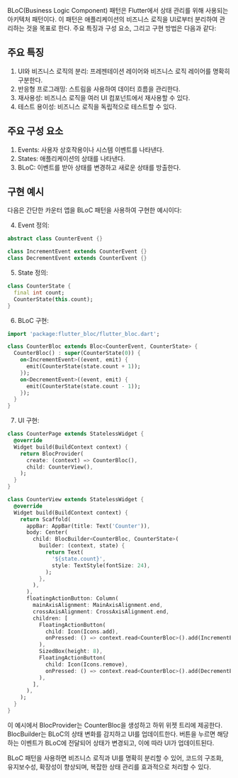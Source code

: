 BLoC(Business Logic Component) 패턴은 Flutter에서 상태 관리를 위해 사용되는 아키텍처 패턴이다. 이 패턴은 애플리케이션의 비즈니스 로직을 UI로부터 분리하여 관리하는 것을 목표로 한다. 주요 특징과 구성 요소, 그리고 구현 방법은 다음과 같다:

## 주요 특징

1. UI와 비즈니스 로직의 분리: 프레젠테이션 레이어와 비즈니스 로직 레이어를 명확히 구분한다.
2. 반응형 프로그래밍: 스트림을 사용하여 데이터 흐름을 관리한다.
3. 재사용성: 비즈니스 로직을 여러 UI 컴포넌트에서 재사용할 수 있다.
4. 테스트 용이성: 비즈니스 로직을 독립적으로 테스트할 수 있다.

## 주요 구성 요소

1. Events: 사용자 상호작용이나 시스템 이벤트를 나타낸다.
2. States: 애플리케이션의 상태를 나타낸다.
3. BLoC: 이벤트를 받아 상태를 변경하고 새로운 상태를 방출한다.

## 구현 예시

다음은 간단한 카운터 앱을 BLoC 패턴을 사용하여 구현한 예시이다:

4. Event 정의:

```dart
abstract class CounterEvent {}

class IncrementEvent extends CounterEvent {}
class DecrementEvent extends CounterEvent {}
```

5. State 정의:

```dart
class CounterState {
  final int count;
  CounterState(this.count);
}
```

6. BLoC 구현:

```dart
import 'package:flutter_bloc/flutter_bloc.dart';

class CounterBloc extends Bloc<CounterEvent, CounterState> {
  CounterBloc() : super(CounterState(0)) {
    on<IncrementEvent>((event, emit) {
      emit(CounterState(state.count + 1));
    });
    on<DecrementEvent>((event, emit) {
      emit(CounterState(state.count - 1));
    });
  }
}
```

7. UI 구현:

```dart
class CounterPage extends StatelessWidget {
  @override
  Widget build(BuildContext context) {
    return BlocProvider(
      create: (context) => CounterBloc(),
      child: CounterView(),
    );
  }
}

class CounterView extends StatelessWidget {
  @override
  Widget build(BuildContext context) {
    return Scaffold(
      appBar: AppBar(title: Text('Counter')),
      body: Center(
        child: BlocBuilder<CounterBloc, CounterState>(
          builder: (context, state) {
            return Text(
              '${state.count}',
              style: TextStyle(fontSize: 24),
            );
          },
        ),
      ),
      floatingActionButton: Column(
        mainAxisAlignment: MainAxisAlignment.end,
        crossAxisAlignment: CrossAxisAlignment.end,
        children: [
          FloatingActionButton(
            child: Icon(Icons.add),
            onPressed: () => context.read<CounterBloc>().add(IncrementEvent()),
          ),
          SizedBox(height: 8),
          FloatingActionButton(
            child: Icon(Icons.remove),
            onPressed: () => context.read<CounterBloc>().add(DecrementEvent()),
          ),
        ],
      ),
    );
  }
}
```

이 예시에서 BlocProvider는 CounterBloc을 생성하고 하위 위젯 트리에 제공한다. BlocBuilder는 BLoC의 상태 변화를 감지하고 UI를 업데이트한다. 버튼을 누르면 해당하는 이벤트가 BLoC에 전달되어 상태가 변경되고, 이에 따라 UI가 업데이트된다.

BLoC 패턴을 사용하면 비즈니스 로직과 UI를 명확히 분리할 수 있어, 코드의 구조화, 유지보수성, 확장성이 향상되며, 복잡한 상태 관리를 효과적으로 처리할 수 있다.